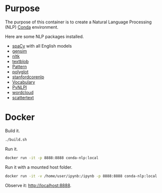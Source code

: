 # Purpose

The purpose of this container is to create a Natural Language Processing (NLP) [Conda](https://anaconda.org/) environment.

Here are some NLP packages installed.

* [spaCy](https://spacy.io/) with all English models
* [gensim](https://radimrehurek.com/gensim/)
* [nltk](https://www.nltk.org/)
* [textblob](https://textblob.readthedocs.io/en/dev/)
* [Pattern](https://www.clips.uantwerpen.be/pages/pattern)
* [polyglot](https://github.com/aboSamoor/polyglot)
* [stanfordcorenlp](https://github.com/Lynten/stanford-corenlp)
* [Vocabulary](https://github.com/tasdikrahman/vocabulary)
* [PyNLPl](https://github.com/proycon/pynlpl)
* [wordcloud](https://github.com/amueller/word_cloud)
* [scattertext](https://github.com/JasonKessler/scattertext)

# Docker

Build it.

```bash
./build.sh
```

Run it.

```bash
docker run -it -p 8888:8888 conda-nlp:local
```

Run it with a mounted host folder.

```bash
docker run -it -v /home/user/ipynb:/ipynb -p 8888:8888 conda-nlp:local
```

Observe it: [http://localhost:8888](http://localhost:8888).
